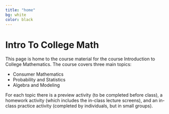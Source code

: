 ```yaml
---
title: "home"
bg: white
color: black
---
```

# Intro To College Math 

This page is home to the course material for the course Introduction to College Mathematics. The course covers three main topics:

* Consumer Mathematics
* Probability and Statistics
* Algebra and Modeling

For each topic there is a preview activity (to be completed before class), a homework activity (which includes the in-class lecture screens), and an in-class practice activity (completed by individuals, but in small groups).